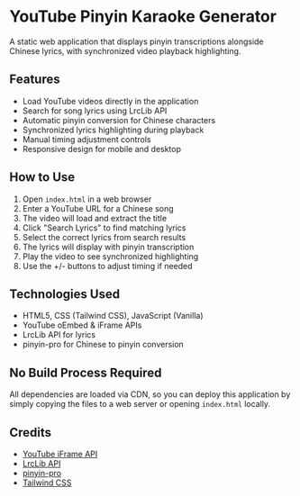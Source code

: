 # YouTube Pinyin Karaoke Generator

A static web application that displays pinyin transcriptions alongside Chinese lyrics, with synchronized video playback highlighting.

## Features

- Load YouTube videos directly in the application
- Search for song lyrics using LrcLib API
- Automatic pinyin conversion for Chinese characters
- Synchronized lyrics highlighting during playback
- Manual timing adjustment controls
- Responsive design for mobile and desktop

## How to Use

1. Open `index.html` in a web browser
2. Enter a YouTube URL for a Chinese song
3. The video will load and extract the title
4. Click "Search Lyrics" to find matching lyrics
5. Select the correct lyrics from search results
6. The lyrics will display with pinyin transcription
7. Play the video to see synchronized highlighting
8. Use the +/- buttons to adjust timing if needed

## Technologies Used

- HTML5, CSS (Tailwind CSS), JavaScript (Vanilla)
- YouTube oEmbed & iFrame APIs
- LrcLib API for lyrics
- pinyin-pro for Chinese to pinyin conversion

## No Build Process Required

All dependencies are loaded via CDN, so you can deploy this application by simply copying the files to a web server or opening `index.html` locally.

## Credits

- [YouTube iFrame API](https://developers.google.com/youtube/iframe_api_reference)
- [LrcLib API](https://lrclib.net/api)
- [pinyin-pro](https://github.com/zh-lx/pinyin-pro)
- [Tailwind CSS](https://tailwindcss.com/)